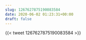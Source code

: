```yaml
---
slug: 1267627875190083584
date: 2020-06-02 01:23:31+00:00
draft: false
---
```


{{< tweet 1267627875190083584 >}}
